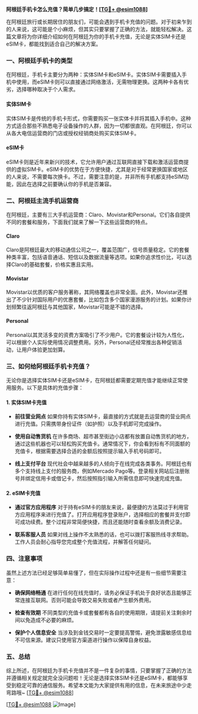 **阿根廷手机卡怎么充值？简单几步搞定！[[TG💪+ @esim1088](https://t.me/s/esim1088)]**

在阿根廷旅行或长期居住的朋友们，可能会遇到手机卡充值的问题。对于初来乍到的人来说，这可能是个小麻烦，但其实只要掌握了正确的方法，就能轻松解决。这篇文章将为你详细介绍如何在阿根廷为你的手机卡充值，无论是实体SIM卡还是eSIM卡，都能找到适合自己的解决方案。

### 一、阿根廷手机卡的类型

在阿根廷，手机卡主要分为两种：实体SIM卡和eSIM卡。实体SIM卡需要插入手机中使用，而eSIM卡则可以直接通过网络激活，无需物理更换。这两种卡各有优劣，选择哪种取决于个人需求。

#### 实体SIM卡
实体SIM卡是传统的手机卡形式，你需要购买一张实体卡并将其插入手机中。这种方式适合那些不熟悉电子设备操作的人群，因为一切都很直观。在阿根廷，你可以从各大电信运营商的门店或授权经销商处购买实体SIM卡。

#### eSIM卡
eSIM卡则是近年来新兴的技术，它允许用户通过互联网直接下载和激活运营商提供的虚拟SIM卡。eSIM卡的优势在于方便快捷，尤其是对于经常更换国家或地区的人来说，不需要每次换卡。不过，需要注意的是，并非所有手机都支持eSIM功能，因此在选择之前要确认你的手机是否兼容。

### 二、阿根廷主流手机运营商

在阿根廷，主要有三大手机运营商：Claro、Movistar和Personal。它们各自提供不同的套餐和服务，下面我们就来了解一下这些运营商的特点。

#### Claro
Claro是阿根廷最大的移动通信公司之一，覆盖范围广，信号质量稳定。它的套餐种类丰富，包括语音通话、短信以及数据流量等选项。如果你追求性价比，可以选择Claro的基础套餐，价格实惠且实用。

#### Movistar
Movistar以优质的客户服务著称，其网络覆盖也非常全面。此外，Movistar还推出了不少针对国际用户的优惠套餐，比如包含多个国家漫游服务的计划。如果你计划频繁往返阿根廷与其他国家，Movistar可能是不错的选择。

#### Personal
Personal以其灵活多变的资费方案吸引了不少用户。它的套餐设计较为人性化，可以根据个人实际使用情况调整费用。另外，Personal还经常推出各种促销活动，让用户体验更加划算。

### 三、如何给阿根廷手机卡充值？

无论你是选择实体SIM卡还是eSIM卡，在阿根廷都需要定期充值才能继续正常使用服务。以下是具体的充值步骤：

#### 1. 实体SIM卡充值
- **前往营业网点**
  如果你持有实体SIM卡，最直接的方式就是去运营商的营业网点进行充值。只需携带身份证件（如护照）以及手机即可完成操作。
  
- **使用自动售货机**
  在许多商场、超市甚至街边小店都有放置自动售货机的地方，通过这些机器也可以轻松购买充值卡。通常情况下，你会看到标有不同面额的充值卡，根据需要选择合适的金额后按照提示输入手机号码即可。

- **线上支付平台**
  现代社会中越来越多的人倾向于在线完成各类事务。阿根廷也有多个支持线上支付的服务商，例如Mercado Pago等。登录相关网站后注册账号并绑定信用卡或借记卡，然后按照指引输入所需信息即可快速完成充值。

#### 2. eSIM卡充值
- **通过官方应用程序**
  对于持有eSIM卡的朋友来说，最便捷的方法莫过于利用官方应用程序来进行充值了。打开应用程序登录账户，选择相应的套餐并支付即可成功续费。整个过程非常简便快捷，而且还能随时查看余额及消费记录。

- **联系客服人员**
  如果对线上操作不太熟悉的话，也可以拨打客服热线寻求帮助。工作人员会耐心指导您完成整个充值流程，并解答任何疑问。

### 四、注意事项

虽然上述方法已经足够简单易懂了，但在实际操作过程中还是有一些细节需要注意：

- **确保网络畅通**
  在进行任何在线充值时，请务必保证手机处于良好状态且能够正常连接互联网。否则可能会导致交易失败或者产生额外费用。

- **检查有效期**
  不同类型的充值卡或套餐都有各自的使用期限，请提前关注剩余时间以免造成不必要的麻烦。

- **保护个人信息安全**
  当涉及到金钱交易时一定要提高警惕，避免泄露敏感信息给不可信来源。建议只使用官方渠道进行操作以保障自身权益。

### 五、总结

综上所述，在阿根廷为手机卡充值并不是一件复杂的事情，只要掌握了正确的方法并遵循相关规定就完全没问题啦！无论是选择实体SIM卡还是eSIM卡，都能够享受到稳定可靠的通信服务。希望本文能为大家提供有用的信息，在未来旅途中少走弯路哦~ [[TG💪+ @esim1088](https://t.me/s/esim1088)]

[[TG💪+ @esim1088](https://t.me/s/esim1088) ![Image](https://i.postimg.cc/4NQfJmqS/Snipaste-2025-05-13-00-14-12.png)]